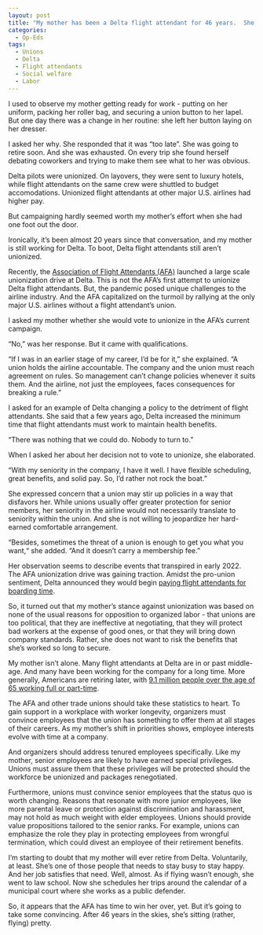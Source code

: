 ```yaml
---
layout: post
title: "My mother has been a Delta flight attendant for 46 years.  She’s saying “no” to unionization.  But not for the reasons you’d expect."
categories:
  - Op-Eds
tags:
  - Unions
  - Delta
  - Flight attendants
  - Social welfare
  - Labor
---
```


I used to observe my mother getting ready for work - putting on her uniform, packing her roller bag, and securing a union button to her lapel.  But one day there was a change in her routine: she left her button laying on her dresser.

I asked her why.  She responded that it was “too late”.  She was going to retire soon.  And she was exhausted.  On every trip she found herself debating coworkers and trying to make them see what to her was obvious.  

Delta pilots were unionized.  On layovers, they were sent to luxury hotels, while flight attendants on the same crew were shuttled to budget accomodations.  Unionized flight attendants at other major U.S. airlines had higher pay.  

But campaigning hardly seemed worth my mother’s effort when she had one foot out the door.  

Ironically, it’s been almost 20 years since that conversation, and my mother is still working for Delta.  To boot, Delta flight attendants still aren’t unionized.

Recently, the [Association of Flight Attendants (AFA)](https://time.com/6167848/delta-flight-attendants-union-fight/) launched a large scale unionization drive at Delta.  This is not the AFA’s first attempt to unionize Delta flight attendants.  But, the pandemic posed unique challenges to the airline industry.  And the AFA capitalized on the turmoil by rallying at the only major U.S. airlines without a flight attendant’s union.

I asked my mother whether she would vote to unionize in the AFA’s current campaign. 

“No,” was her response.  But it came with qualifications.  

“If I was in an earlier stage of my career, I’d be for it,” she explained.  “A union holds the airline accountable. The company and the union must reach agreement on rules.  So management can’t change policies whenever it suits them.  And the airline, not just the employees, faces consequences for breaking a rule.”  

I asked for an example of Delta changing a policy to the detriment of flight attendants.  She said that a few years ago, Delta increased the minimum time that flight attendants must work to maintain health benefits.  

“There was nothing that we could do.  Nobody to turn to.”

When I asked her about her decision not to vote to unionize, she elaborated.

“With my seniority in the company, I have it well.  I have flexible scheduling, great benefits, and solid pay.  So, I’d rather not rock the boat.” 

She expressed concern that a union may stir up policies in a way that disfavors her.  While unions usually offer greater protection for senior members, her seniority in the airline would not necessarily translate to seniority within the union.  And she is not willing to jeopardize her hard-earned comfortable arrangement.

“Besides, sometimes the threat of a union is enough to get you what you want,“ she added.  “And it doesn’t carry a membership fee.” 

Her observation seems to describe events that transpired in early 2022.  The AFA unionization drive was gaining traction.  Amidst the pro-union sentiment, Delta announced they would begin [paying flight attendants for boarding time](https://www.forbes.com/sites/suzannerowankelleher/2022/04/26/delta-flight-attendants-union/?sh=232dd7b525b2).  

So, it turned out that my mother’s stance against unionization was based on none of the usual reasons for opposition to organized labor - that unions are too political, that they are ineffective at negotiating, that they will protect bad workers at the expense of good ones, or that they will bring down company standards.  Rather, she does not want to risk the benefits that she’s worked so long to secure.

My mother isn’t alone.  Many flight attendants at Delta are in or past middle-age.  And many have been working for the company for a long time.  More generally, Americans are retiring later, with [9.1 million people over the age of 65 working full or part-time](https://cri.georgetown.edu/the-aging-of-america-a-changing-picture-of-work-and-retirement/).  

The AFA and other trade unions should take these statistics to heart.  To gain support in a workplace with worker longevity, organizers must convince employees that the union has something to offer them at all stages of their careers.  As my mother’s shift in priorities shows, employee interests evolve with time at a company.  

And organizers should address tenured employees specifically.  Like my mother, senior employees are likely to have earned special privileges.  Unions must assure them that these privileges will be protected should the workforce be unionized and packages renegotiated.

Furthermore, unions must convince senior employees that the status quo is worth changing.  Reasons that resonate with more junior employees, like more parental leave or protection against discrimination and harassment, may not hold as much weight with elder employees.  Unions should provide value propositions tailored to the senior ranks.  For example, unions can emphasize the role they play in protecting employees from wrongful termination, which could divest an employee of their retirement benefits.

I’m starting to doubt that my mother will ever retire from Delta.  Voluntarily, at least.  She’s one of those people that needs to stay busy to stay happy.  And her job satisfies that need.  Well, almost.  As if flying wasn’t enough, she went to law school.  Now she schedules her trips around the calendar of a municipal court where she works as a public defender.

So, it appears that the AFA has time to win her over, yet.  But it’s going to take some convincing.  After 46 years in the skies, she’s sitting (rather, flying) pretty.
